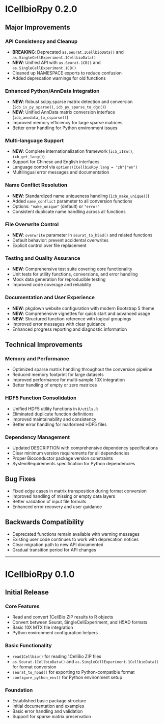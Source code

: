 # ICellbioRpy 0.2.0

## Major Improvements

### API Consistency and Cleanup
* **BREAKING**: Deprecated `as.Seurat.1CellbioData()` and `as.SingleCellExperiment.1CellbioData()` 
* **NEW**: Unified API with `as.Seurat.1CB()` and `as.SingleCellExperiment.1CB()`
* Cleaned up NAMESPACE exports to reduce confusion
* Added deprecation warnings for old functions

### Enhanced Python/AnnData Integration
* **NEW**: Robust scipy.sparse matrix detection and conversion (`icb_is_py_sparse()`, `icb_py_sparse_to_dgc()`)
* **NEW**: Unified AnnData matrix conversion interface (`icb_anndata_to_csparse()`)
* Improved memory efficiency for large sparse matrices
* Better error handling for Python environment issues

### Multi-language Support
* **NEW**: Complete internationalization framework (`icb_i18n()`, `icb_get_lang()`)
* Support for Chinese and English interfaces
* Language control via `options(ICellbioRpy.lang = "zh"|"en")`
* Multilingual error messages and documentation

### Name Conflict Resolution
* **NEW**: Standardized name uniqueness handling (`icb_make_unique()`)
* Added `name_conflict` parameter to all conversion functions
* Options: `"make_unique"` (default) or `"error"`
* Consistent duplicate name handling across all functions

### File Overwrite Control
* **NEW**: `overwrite` parameter in `seurat_to_h5ad()` and related functions
* Default behavior: prevent accidental overwrites
* Explicit control over file replacement

### Testing and Quality Assurance
* **NEW**: Comprehensive test suite covering core functionality
* Unit tests for utility functions, conversions, and error handling
* Mock data generation for reproducible testing
* Improved code coverage and reliability

### Documentation and User Experience
* **NEW**: pkgdown website configuration with modern Bootstrap 5 theme
* **NEW**: Comprehensive vignettes for quick start and advanced usage
* **NEW**: Structured function reference with logical groupings
* Improved error messages with clear guidance
* Enhanced progress reporting and diagnostic information

## Technical Improvements

### Memory and Performance
* Optimized sparse matrix handling throughout the conversion pipeline
* Reduced memory footprint for large datasets
* Improved performance for multi-sample 10X integration
* Better handling of empty or zero matrices

### HDF5 Function Consolidation
* Unified HDF5 utility functions in `R/utils.R`
* Eliminated duplicate function definitions
* Improved maintainability and consistency
* Better error handling for malformed HDF5 files

### Dependency Management
* Updated DESCRIPTION with comprehensive dependency specifications
* Clear minimum version requirements for all dependencies
* Proper Bioconductor package version constraints
* SystemRequirements specification for Python dependencies

## Bug Fixes
* Fixed edge cases in matrix transposition during format conversion
* Improved handling of missing or empty data layers
* Better validation of input file formats
* Enhanced error recovery and user guidance

## Backwards Compatibility
* Deprecated functions remain available with warning messages
* Existing user code continues to work with deprecation notices
* Clear migration path to new API documented
* Gradual transition period for API changes

---

# ICellbioRpy 0.1.0

## Initial Release

### Core Features
* Read and convert 1CellBio ZIP results to R objects
* Convert between Seurat, SingleCellExperiment, and H5AD formats
* Basic 10X MTX file integration
* Python environment configuration helpers

### Basic Functionality
* `read1Cellbio()` for reading 1CellBio ZIP files
* `as.Seurat.1CellbioData()` and `as.SingleCellExperiment.1CellbioData()` for format conversion
* `seurat_to_h5ad()` for exporting to Python-compatible format
* `configure_python_env()` for Python environment setup

### Foundation
* Established basic package structure
* Initial documentation and examples
* Basic error handling and validation
* Support for sparse matrix preservation
